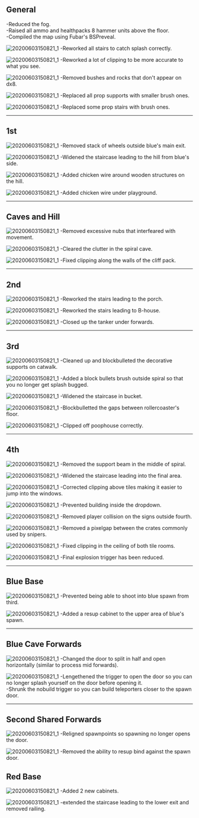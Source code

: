 ## General

-Reduced the fog.\
-Raised all ammo and healthpacks 8 hammer units above the floor.\
-Compiled the map using Fubar's BSPreveal.

![20200603150821_1](https://i.imgur.com/3oESK6f.png)
-Reworked all stairs to catch splash correctly.


![20200603150821_1](https://i.imgur.com/GFhXyz4.png)
-Reworked a lot of clipping to be more accurate to what you see.


![20200603150821_1](https://i.imgur.com/GYIlsBx.png)
-Removed bushes and rocks that don't appear on dx8.


![20200603150821_1](https://i.imgur.com/xrj0e3b.png)
-Replaced all prop supports with smaller brush ones.


![20200603150821_1](https://i.imgur.com/DHLm0hW.png)
-Replaced some prop stairs with brush ones.

***
## 1st

![20200603150821_1](https://i.imgur.com/NvQucVo.png)
-Removed stack of wheels outside blue's main exit.


![20200603150821_1](https://i.imgur.com/ghZvYlU.png)
-Widened the staircase leading to the hill from blue's side.


![20200603150821_1](https://i.imgur.com/J0V1MWu.png)
-Added chicken wire around wooden structures on the hill.


![20200603150821_1](https://i.imgur.com/eLoUC2J.png)
-Added chicken wire under playground.
***

## Caves and Hill

![20200603150821_1](https://i.imgur.com/CDpGXoH.png)
-Removed excessive nubs that interfeared with movement.


![20200603150821_1](https://i.imgur.com/cjGs5Es.png)
-Cleared the clutter in the spiral cave.


![20200603150821_1](https://i.imgur.com/jWOn2A8.png)
-Fixed clipping along the walls of the cliff pack.
***

## 2nd

![20200603150821_1](https://i.imgur.com/DAukRHM.png)
-Reworked the stairs leading to the porch.


![20200603150821_1](https://i.imgur.com/4Rv61T2.png)
-Reworked the stairs leading to B-house.


![20200603150821_1](https://i.imgur.com/Pbb2LSj.png)
-Closed up the tanker under forwards.
***
## 3rd

![20200603150821_1](https://i.imgur.com/tA5oqJ9.png)
-Cleaned up and blockbulleted the decorative supports on catwalk.


![20200603150821_1](https://i.imgur.com/EwSGj27.png)
-Added a block bullets brush outside spiral so that you no longer get splash bugged.


![20200603150821_1](https://i.imgur.com/WTQX2Mz.png)
-Widened the staircase in bucket.


![20200603150821_1](https://i.imgur.com/XFivViT.png)
-Blockbulletted the gaps between rollercoaster's floor.


![20200603150821_1](https://i.imgur.com/8IsjSO3.png)
-Clipped off poophouse correctly.
***
## 4th

![20200603150821_1](https://i.imgur.com/pQR8Shc.png)
-Removed the support beam in the middle of spiral.


![20200603150821_1](https://i.imgur.com/cAHZaYQ.png)
-Widened the staircase leading into the final area.


![20200603150821_1](https://i.imgur.com/zVqA0GP.png)
-Corrected clipping above tiles making it easier to jump into the windows.


![20200603150821_1](https://i.imgur.com/VA3NZMY.png)
-Prevented building inside the dropdown.


![20200603150821_1](https://i.imgur.com/Kk6QgFZ.png)
-Removed player collision on the signs outside fourth.


![20200603150821_1](https://i.imgur.com/InjXPLq.png)
-Removed a pixelgap between the crates commonly used by snipers.


![20200603150821_1](https://i.imgur.com/hN8yxrl.png)
-Fixed clipping in the ceiling of both tile rooms.


![20200603150821_1](https://i.imgur.com/FCgxr41.png)
-Final explosion trigger has been reduced.
***
## Blue Base


![20200603150821_1](https://i.imgur.com/tEfoe9U.png)
-Prevented being able to shoot into blue spawn from third.


![20200603150821_1](https://i.imgur.com/uuDQHc7.png)
-Added a resup cabinet to the upper area of blue's spawn.
***
## Blue Cave Forwards


![20200603150821_1](https://i.imgur.com/V09vXZd.png)
-Changed the door to split in half and open horizontally (similar to process mid forwards).


![20200603150821_1](https://i.imgur.com/njkPN85.pngg)
-Lengethened the trigger to open the door so you can no longer splash yourself on the door before opening it.\
-Shrunk the nobuild trigger so you can build teleporters closer to the spawn door.
***
## Second Shared Forwards


![20200603150821_1](https://i.imgur.com/eCkLj4u.png)
-Religned spawnpoints so spawning no longer opens the door.


![20200603150821_1](https://i.imgur.com/N6oGww2.png)
-Removed the ability to resup bind against the spawn door.
## Red Base


![20200603150821_1](https://i.imgur.com/rde2Uhp.png)
-Added 2 new cabinets.


![20200603150821_1](https://i.imgur.com/4o31Q5J.png)
-extended the staircase leading to the lower exit and removed railing.



